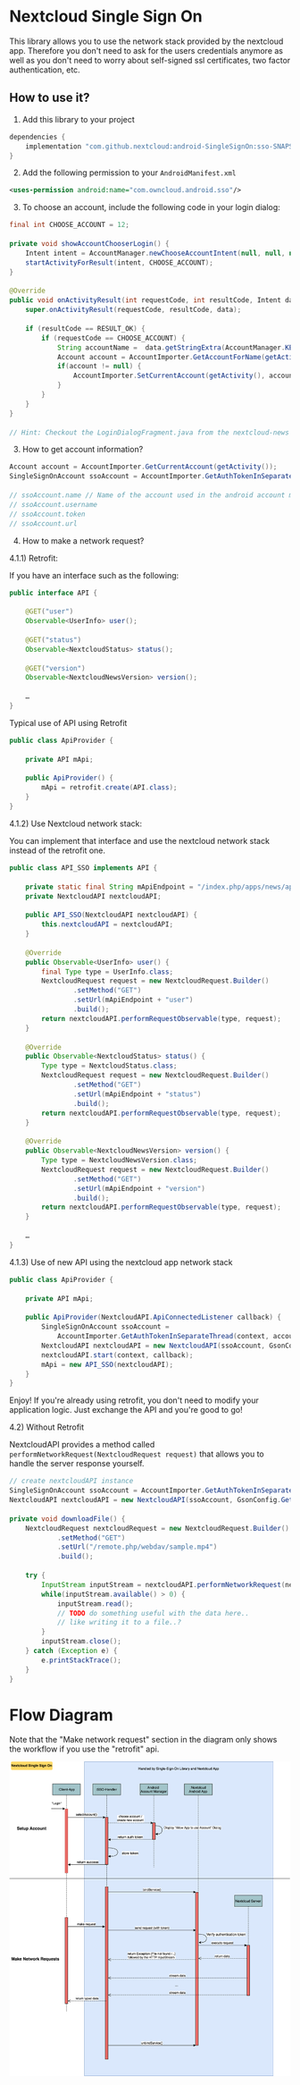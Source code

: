 Nextcloud Single Sign On
=========================

This library allows you to use the network stack provided by the nextcloud app. Therefore you don't need to ask for the users credentials anymore as well as you don't need to worry about self-signed ssl certificates, two factor authentication, etc.


How to use it?
--------------

1) Add this library to your project

```gradle
dependencies {
    implementation "com.github.nextcloud:android-SingleSignOn:sso-SNAPSHOT"
}
```
2) Add the following permission to your `AndroidManifest.xml` 

```xml
<uses-permission android:name="com.owncloud.android.sso"/>
```

3) To choose an account, include the following code in your login dialog:

```java
final int CHOOSE_ACCOUNT = 12;

private void showAccountChooserLogin() {
    Intent intent = AccountManager.newChooseAccountIntent(null, null, new String[] {"nextcloud"}, true, null, null, null, null);
    startActivityForResult(intent, CHOOSE_ACCOUNT);
}

@Override
public void onActivityResult(int requestCode, int resultCode, Intent data) {
    super.onActivityResult(requestCode, resultCode, data);

    if (resultCode == RESULT_OK) {
        if (requestCode == CHOOSE_ACCOUNT) {
            String accountName =  data.getStringExtra(AccountManager.KEY_ACCOUNT_NAME);
            Account account = AccountImporter.GetAccountForName(getActivity(), accountName);
            if(account != null) {
                AccountImporter.SetCurrentAccount(getActivity(), account);
            }
        }
    }
}

// Hint: Checkout the LoginDialogFragment.java from the nextcloud-news app (sso-branch) to see a fully working example
```

3) How to get account information?

```java
Account account = AccountImporter.GetCurrentAccount(getActivity());
SingleSignOnAccount ssoAccount = AccountImporter.GetAuthTokenInSeparateThread(getActivity(), account);

// ssoAccount.name // Name of the account used in the android account manager
// ssoAccount.username
// ssoAccount.token 
// ssoAccount.url 
```

4) How to make a network request?

4.1.1) Retrofit: 

If you have an interface such as the following: 

```java
public interface API {
    
    @GET("user")
    Observable<UserInfo> user();

    @GET("status")
    Observable<NextcloudStatus> status();

    @GET("version")
    Observable<NextcloudNewsVersion> version();

    …
}
```

Typical use of API using Retrofit
```java
public class ApiProvider {

    private API mApi;

    public ApiProvider() {
        mApi = retrofit.create(API.class);
    } 
}
```

4.1.2) Use Nextcloud network stack:

You can implement that interface and use the nextcloud network stack instead of the retrofit one.

```java
public class API_SSO implements API {

    private static final String mApiEndpoint = "/index.php/apps/news/api/v1-2/";
    private NextcloudAPI nextcloudAPI;

    public API_SSO(NextcloudAPI nextcloudAPI) {
        this.nextcloudAPI = nextcloudAPI;
    }

    @Override
    public Observable<UserInfo> user() {
        final Type type = UserInfo.class;
        NextcloudRequest request = new NextcloudRequest.Builder()
                .setMethod("GET")
                .setUrl(mApiEndpoint + "user")
                .build();
        return nextcloudAPI.performRequestObservable(type, request);
    }

    @Override
    public Observable<NextcloudStatus> status() {
        Type type = NextcloudStatus.class;
        NextcloudRequest request = new NextcloudRequest.Builder()
                .setMethod("GET")
                .setUrl(mApiEndpoint + "status")
                .build();
        return nextcloudAPI.performRequestObservable(type, request);
    }

    @Override
    public Observable<NextcloudNewsVersion> version() {
        Type type = NextcloudNewsVersion.class;
        NextcloudRequest request = new NextcloudRequest.Builder()
                .setMethod("GET")
                .setUrl(mApiEndpoint + "version")
                .build();
        return nextcloudAPI.performRequestObservable(type, request);
    }

    …
}
```

4.1.3) Use of new API using the nextcloud app network stack

```java
public class ApiProvider {

    private API mApi;

    public ApiProvider(NextcloudAPI.ApiConnectedListener callback) {
        SingleSignOnAccount ssoAccount = 
            AccountImporter.GetAuthTokenInSeparateThread(context, account);
        NextcloudAPI nextcloudAPI = new NextcloudAPI(ssoAccount, GsonConfig.GetGson());
        nextcloudAPI.start(context, callback);
        mApi = new API_SSO(nextcloudAPI);
    } 
}
```
Enjoy! If you're already using retrofit, you don't need to modify your application logic. Just exchange the API and you're good to go!

4.2) Without Retrofit

NextcloudAPI provides a method called `performNetworkRequest(NextcloudRequest request)` that allows you to handle the server response yourself.

```java
// create nextcloudAPI instance
SingleSignOnAccount ssoAccount = AccountImporter.GetAuthTokenInSeparateThread(context, account);
NextcloudAPI nextcloudAPI = new NextcloudAPI(ssoAccount, GsonConfig.GetGson());

private void downloadFile() {
    NextcloudRequest nextcloudRequest = new NextcloudRequest.Builder()
            .setMethod("GET")
            .setUrl("/remote.php/webdav/sample.mp4")
            .build();

    try {
        InputStream inputStream = nextcloudAPI.performNetworkRequest(nextcloudRequest);
        while(inputStream.available() > 0) {
            inputStream.read();
            // TODO do something useful with the data here..
            // like writing it to a file..?
        }
        inputStream.close();
    } catch (Exception e) {
        e.printStackTrace();
    }
}
```

# Flow Diagram

Note that the "Make network request" section in the diagram only shows the workflow if you use the "retrofit" api. 

![](doc/NextcloudSingleSignOn.png)